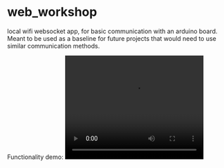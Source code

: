 # web_workshop
local wifi websocket app, for basic communication with an arduino board.
Meant to be used as a baseline for future projects that would need to use similar communication methods.

Functionality demo:
<video width="320" height="240" controls>
  <source src="Docs/Demo.mp4" type="video/mp4">
</video>
